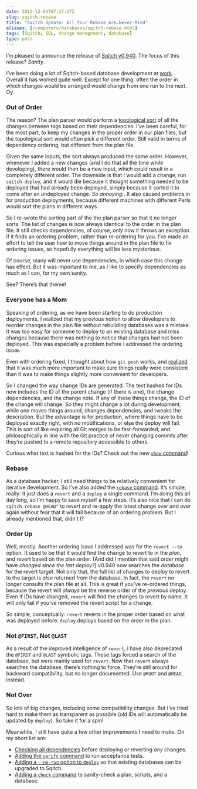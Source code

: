 ```yaml
--- 
date: 2012-12-04T07:27:27Z
slug: sqitch-rebase
title: "Sqitch Update: All Your Rebase Are…Never Mind"
aliases: [/computers/databases/sqitch-rebase.html]
tags: [Sqitch, SQL, change management, database]
type: post
---
```


<p>I’m pleased to announce the release of <a href="https://metacpan.org/release/App-Sqitch/">Sqitch v0.940</a>. The focus of this release? <em>Sanity</em>.</p>

<p>I’ve been doing a lot of Sqitch-based database development at <a href="http://iovation.com/">work</a>. Overall it has worked quite well. Except for one thing: often the order in which changes would be arranged would change from one run to the next. Oy.</p>

<h3>Out of Order</h3>

<p>The reason? The plan parser would perform a <a href="https://en.wikipedia.org/wiki/Topological_sorting" title="Wikipedia: âTopological sortingâ">topological sort</a> of all the changes between tags based on their dependencies. I’ve been careful, for the most part, to keep my changes in the proper order in our plan files, but the topological sort would often pick a different order. Still valid in terms of dependency ordering, but different from the plan file.</p>

<p>Given the same inputs, the sort always produced the same order. However, whenever I added a new changes (and I do that all the time while developing), there would then be a new input, which could result in a completely different order. The downside is that I would add a change, run <code>sqitch deploy</code>, and it would die because it thought something needed to be deployed that had already been deployed, simply because it sorted it to come after an undeployed change. <em>So annoying.</em>. It also caused problems in for production deployments, because different machines with different Perls would sort the plans in different ways.</p>

<p>So I re-wrote the sorting part of the the plan parser so that it no longer sorts. The list of changes is now always identical to the order in the plan file. It still checks dependencies, of course, only now it throws an exception if it finds an ordering problem, rather than re-ordering for you. I’ve made an effort to tell the user how to move things around in the plan file to fix ordering issues, so hopefully everything will be less mysterious.</p>

<p>Of course, many will never use dependencies, in which case this change has effect. But it was important to me, as I like to specify dependencies as much as I can, for my own sanity.</p>

<p>See? There’s that theme!</p>

<h3>Everyone has a Mom</h3>

<p>Speaking of ordering, as we have been starting to do production deployments, I realized that my previous notion to allow developers to reorder changes in the plan file without rebuilding databases was a mistake. It was too easy for someone to deploy to an existing database and miss changes because there was nothing to notice that changes had not been deployed. This was especially a problem before I addressed the ordering issue.</p>

<p>Even with ordering fixed, I thought about how <code>git push</code> works, and <a href="/computers/databases/changing-sqitch_ids.html">realized</a> that it was much more important to make sure things really were consistent than it was to make things slightly more convenient for developers.</p>

<p>So I changed the way change IDs are generated. The text hashed for IDs now includes the ID of the parent change (if there is one), the change dependencies, and the change note. If any of these things change, the ID of the change will change. So they might change a lot during development, while one moves things around, changes dependencies, and tweaks the description. But the advantage is for production, where things have to be deployed exactly right, with no modifications, or else the deploy will fail. This is sort of like requiring all Git merges to be fast-forwarded, and philosophically in line with the Git practice of never changing commits after they’re pushed to a remote repository accessible to others.</p>

<p>Curious what text is hashed for the IDs? Check out the new <a href="(https://metacpan.org/module/sqitch-show"><code>show</code> command</a>!</p>

<h3>Rebase</h3>

<p>As a database hacker, I still need things to be relatively convenient for iterative development. So I’ve also added the <a href="https://github.com/theory/sqitch/blob/master/lib/sqitch-rebase.pod"><code>rebase</code> command</a>. It’s simple, really: It just does a <code>revert</code> and a <code>deploy</code> a single command. I’m doing this all day long, so I’m happy to save myself a few steps. It’s also nice that I can do <code>sqitch rebase @HEAD^</code> to revert and re-apply the latest change over and over again without fear that it will fail because of an ordering problem. But I already mentioned that, didn’t I?</p>

<h3>Order Up</h3>

<p>Well, mostly. Another ordering issue I addressed was for the <code>revert --to</code> option. It used to be that it would find the change to revert to in the <em>plan</em>, and revert based on the plan order. (And did I mention that said order might have <em>changed since the last deploy?</em>) v0.940 now searches the <em>database</em> for the revert target. Not only that, the full list of changes to deploy to revert to the target is <em>also</em> returned from the database. In fact, the <code>revert</code> no longer consults the plan file at all. This is great if you’ve re-ordered things, because the revert will <em>always</em> be the reverse order of
the <em>previous</em> deploy. Even if IDs have changed, <code>revert</code> will find the changes to revert by name. It will only fail if you’ve removed the revert script for a change.</p>

<p>So simple, conceptually: <code>revert</code> reverts in the proper order based on what was deployed before. <code>deploy</code> deploys based on the order in the plan.</p>

<h3>Not <code>@FIRST</code>, Not <code>@LAST</code></h3>

<p>As a result of the improved intelligence of <code>revert</code>, I have also deprecated the <code>@FIRST</code> and <code>@LAST</code> symbolic tags. These tags forced a search of the database, but were mainly used for <code>revert</code>. Now that <code>revert</code> always searches the database, there’s nothing to force. They’re still around for backward compatibility, but no longer documented. Use <code>@ROOT</code> and <code>@HEAD</code>, instead.</p>

<h3>Not Over</h3>

<p>So lots of big changes, including some compatibility changes. But I’ve tried hard to make them as transparent as possible (old IDs will automatically be updated by <code>deploy</code>). So take it for a spin!</p>

<p>Meanwhile, I still have quite a few other improvements I need to make. On my short list are:</p>

<ul>
<li><a href="https://github.com/theory/sqitch/issues/39">Checking all dependencies</a>  before deploying or reverting <em>any</em> changes.</li>
<li><a href="https://github.com/theory/sqitch/issues/15">Adding the <code>verify</code> command</a>  to run acceptance tests.</li>
<li><a href="https://github.com/theory/sqitch/issues/54">Adding a <code>--no-run</code> option to <code>deploy</code></a> so that existing databases can be upgraded to Sqitch.</li>
<li><a href="https://github.com/theory/sqitch/issues/13">Adding a <code>check</code> command</a> to sanity-check a plan, scripts, and a database.</li>
</ul>
